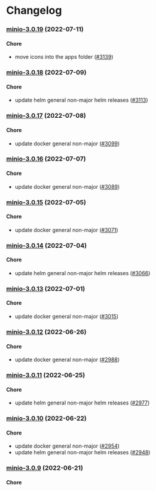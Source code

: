 # Changelog<br>


<a name="minio-3.0.19"></a>
### [minio-3.0.19](https://github.com/truecharts/apps/compare/minio-3.0.18...minio-3.0.19) (2022-07-11)

#### Chore

* move icons into the apps folder ([#3139](https://github.com/truecharts/apps/issues/3139))



<a name="minio-3.0.18"></a>
### [minio-3.0.18](https://github.com/truecharts/apps/compare/minio-3.0.17...minio-3.0.18) (2022-07-09)

#### Chore

* update helm general non-major helm releases ([#3113](https://github.com/truecharts/apps/issues/3113))



<a name="minio-3.0.17"></a>
### [minio-3.0.17](https://github.com/truecharts/apps/compare/minio-3.0.16...minio-3.0.17) (2022-07-08)

#### Chore

* update docker general non-major ([#3099](https://github.com/truecharts/apps/issues/3099))



<a name="minio-3.0.16"></a>
### [minio-3.0.16](https://github.com/truecharts/apps/compare/minio-3.0.15...minio-3.0.16) (2022-07-07)

#### Chore

* update docker general non-major ([#3089](https://github.com/truecharts/apps/issues/3089))



<a name="minio-3.0.15"></a>
### [minio-3.0.15](https://github.com/truecharts/apps/compare/minio-3.0.14...minio-3.0.15) (2022-07-05)

#### Chore

* update docker general non-major ([#3071](https://github.com/truecharts/apps/issues/3071))



<a name="minio-3.0.14"></a>
### [minio-3.0.14](https://github.com/truecharts/apps/compare/minio-3.0.13...minio-3.0.14) (2022-07-04)

#### Chore

* update helm general non-major helm releases ([#3066](https://github.com/truecharts/apps/issues/3066))



<a name="minio-3.0.13"></a>
### [minio-3.0.13](https://github.com/truecharts/apps/compare/minio-3.0.12...minio-3.0.13) (2022-07-01)

#### Chore

* update docker general non-major ([#3015](https://github.com/truecharts/apps/issues/3015))



<a name="minio-3.0.12"></a>
### [minio-3.0.12](https://github.com/truecharts/apps/compare/minio-3.0.11...minio-3.0.12) (2022-06-26)

#### Chore

* update docker general non-major ([#2988](https://github.com/truecharts/apps/issues/2988))



<a name="minio-3.0.11"></a>
### [minio-3.0.11](https://github.com/truecharts/apps/compare/minio-3.0.10...minio-3.0.11) (2022-06-25)

#### Chore

* update helm general non-major helm releases ([#2977](https://github.com/truecharts/apps/issues/2977))



<a name="minio-3.0.10"></a>
### [minio-3.0.10](https://github.com/truecharts/apps/compare/minio-3.0.9...minio-3.0.10) (2022-06-22)

#### Chore

* update docker general non-major ([#2954](https://github.com/truecharts/apps/issues/2954))
* update helm general non-major helm releases ([#2948](https://github.com/truecharts/apps/issues/2948))



<a name="minio-3.0.9"></a>
### [minio-3.0.9](https://github.com/truecharts/apps/compare/minio-console-3.0.6...minio-3.0.9) (2022-06-21)

#### Chore

